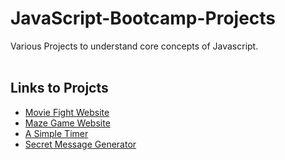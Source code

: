 # JavaScript-Bootcamp-Projects

Various Projects to understand core concepts of Javascript.
<br/><br/>
## Links to Projcts

- [Movie Fight Website](https://hastisutaria.github.io/Javascript-Bootcamp-projects/movie/index.html)
- [Maze Game Website](https://hastisutaria.github.io/Javascript-Bootcamp-projects/maze/index.html)
- [A Simple Timer](https://hastisutaria.github.io/Javascript-Bootcamp-projects/timer/index.html)
- [Secret Message Generator](https://hastisutaria.github.io/Javascript-Bootcamp-projects/secretMsg/index.html)
